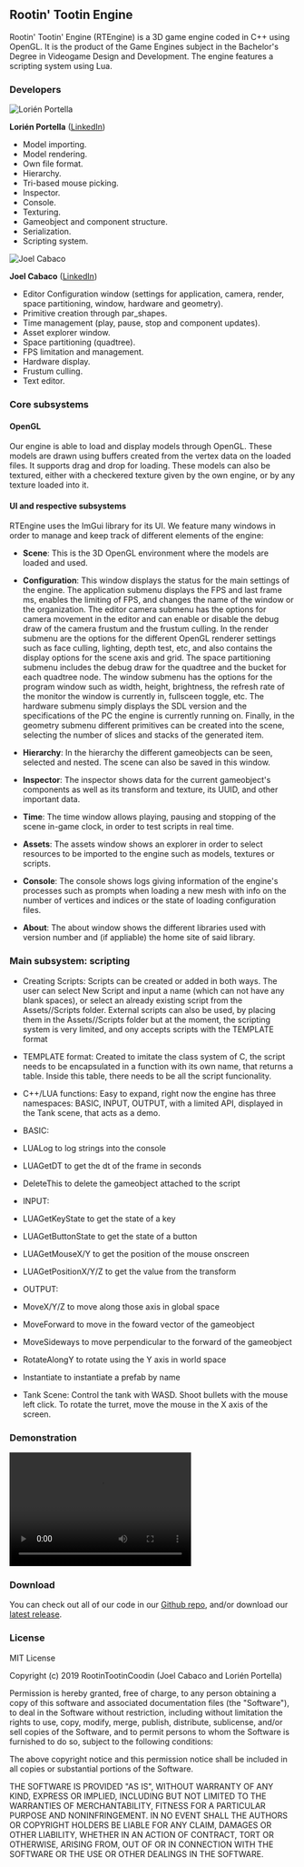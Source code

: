 ## Rootin' Tootin Engine

Rootin' Tootin' Engine (RTEngine) is a 3D game engine coded in C++ using OpenGL. It is the product of the Game Engines subject in the Bachelor's Degree in Videogame Design and Development. The engine features a scripting system using Lua.

### Developers

![Lorién Portella](https://i.imgur.com/LkIFbxJ.jpg)

**Lorién Portella** ([LinkedIn](https://www.linkedin.com/in/lorien-portella-2144b2159/))

- Model importing.
- Model rendering.
- Own file format.
- Hierarchy.
- Tri-based mouse picking.
- Inspector.
- Console.
- Texturing.
- Gameobject and component structure.
- Serialization.
- Scripting system.

![Joel Cabaco](https://i.imgur.com/VFvuzGz.jpg)

**Joel Cabaco** ([LinkedIn](https://www.linkedin.com/in/joel-cabaco-6074a8160/))

- Editor Configuration window (settings for application, camera, render, space partitioning, window, hardware and geometry).
- Primitive creation through par_shapes.
- Time management (play, pause, stop and component updates).
- Asset explorer window.
- Space partitioning (quadtree).
- FPS limitation and management.
- Hardware display.
- Frustum culling.
- Text editor.

### Core subsystems

#### OpenGL

Our engine is able to load and display models through OpenGL. These models are drawn using buffers created from the vertex data on the loaded files. It supports drag and drop for loading. These models can also be textured, either with a checkered texture given by the own engine, or by any texture loaded into it.

#### UI and respective subsystems

RTEngine uses the ImGui library for its UI. We feature many windows in order to manage and keep track of different elements of the engine:

- **Scene**: This is the 3D OpenGL environment where the models are loaded and used.

- **Configuration**: This window displays the status for the main settings of the engine. The application submenu displays the FPS and last frame ms, enables the limiting of FPS, and changes the name of the window or the organization. The editor camera submenu has the options for camera movement in the editor and can enable or disable the debug draw of the camera frustum and the frustum culling. In the render submenu are the options for the different OpenGL renderer settings such as face culling, lighting, depth test, etc, and also contains the display options for the scene axis and grid. The space partitioning submenu includes the debug draw for the quadtree and the bucket for each quadtree node. The window submenu has the options for the program window such as width, height, brightness, the refresh rate of the monitor the window is currently in, fullsceen toggle, etc. The hardware submenu simply displays the SDL version and the specifications of the PC the engine is currently running on. Finally, in the geometry submenu different primitives can be created into the scene, selecting the number of slices and stacks of the generated item.

- **Hierarchy**: In the hierarchy the different gameobjects can be seen, selected and nested. The scene can also be saved in this window.

- **Inspector**: The inspector shows data for the current gameobject's components as well as its transform and texture, its UUID, and other important data.

- **Time**: The time window allows playing, pausing and stopping of the scene in-game clock, in order to test scripts in real time.

- **Assets**: The assets window shows an explorer in order to select resources to be imported to the engine such as models, textures or scripts.

- **Console**: The console shows logs giving information of the engine's processes such as prompts when loading a new mesh with info on the number of vertices and indices or the state of loading configuration files.

- **About**: The about window shows the different libraries used with version number and (if appliable) the home site of said library.

### Main subsystem: scripting

- Creating Scripts: Scripts can be created or added in both ways. The user can select New Script and input a name (which can not have any blank spaces), or select an already existing script from the Assets//Scripts folder. External scripts can also be used, by placing them in the Assets//Scripts folder but at the moment, the scripting system is very limited, and ony accepts scripts with the TEMPLATE format
- TEMPLATE format: Created to imitate the class system of C, the script needs to be encapsulated in a function with its own name, that returns a table. Inside this table, there needs to be all the script funcionality.
- C++/LUA functions: Easy to expand, right now the engine has three namespaces: BASIC, INPUT, OUTPUT, with a limited API, displayed in the Tank scene, that acts as a demo. 
- BASIC:
- LUALog to log strings into the console
- LUAGetDT to get the dt of the frame in seconds
- DeleteThis to delete the gameobject attached to the script
- INPUT: 
- LUAGetKeyState to get the state of a key
- LUAGetButtonState to get the state of a button
- LUAGetMouseX/Y to get the position of the mouse onscreen
- LUAGetPositionX/Y/Z to get the value from the transform
- OUTPUT: 
- MoveX/Y/Z to move along those axis in global space
- MoveForward to move in the foward vector of the gameobject
- MoveSideways to move perpendicular to the forward of the gameobject
- RotateAlongY to rotate using the Y axis in world space
- Instantiate to instantiate a prefab by name
        
- Tank Scene: Control the tank with WASD. Shoot bullets with the mouse left click. To rotate the turret, move the mouse in the X axis of the screen.

### Demonstration

<video src="https://www.youtube.com/watch?v=1WiQMQFruEc&feature=youtu.be" width="320" height="200" controls preload></video>

### Download

You can check out all of our code in our [Github repo](https://github.com/RootinTootinCoodin/RTEngine), and/or download our [latest release](https://github.com/RootinTootinCoodin/RTEngine/releases/tag/3.0).

### License

MIT License

Copyright (c) 2019 RootinTootinCoodin (Joel Cabaco and Lorién Portella)

Permission is hereby granted, free of charge, to any person obtaining a copy
of this software and associated documentation files (the "Software"), to deal
in the Software without restriction, including without limitation the rights
to use, copy, modify, merge, publish, distribute, sublicense, and/or sell
copies of the Software, and to permit persons to whom the Software is
furnished to do so, subject to the following conditions:

The above copyright notice and this permission notice shall be included in all
copies or substantial portions of the Software.

THE SOFTWARE IS PROVIDED "AS IS", WITHOUT WARRANTY OF ANY KIND, EXPRESS OR
IMPLIED, INCLUDING BUT NOT LIMITED TO THE WARRANTIES OF MERCHANTABILITY,
FITNESS FOR A PARTICULAR PURPOSE AND NONINFRINGEMENT. IN NO EVENT SHALL THE
AUTHORS OR COPYRIGHT HOLDERS BE LIABLE FOR ANY CLAIM, DAMAGES OR OTHER
LIABILITY, WHETHER IN AN ACTION OF CONTRACT, TORT OR OTHERWISE, ARISING FROM,
OUT OF OR IN CONNECTION WITH THE SOFTWARE OR THE USE OR OTHER DEALINGS IN THE
SOFTWARE.
